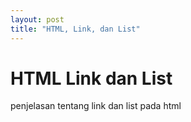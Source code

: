 ```yaml
---
layout: post
title: "HTML, Link, dan List"
---
```


# HTML Link dan List

penjelasan tentang link dan list pada html